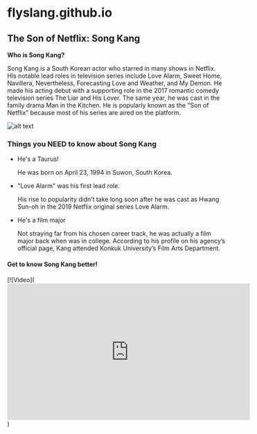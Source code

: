 # flyslang.github.io
## **The Son of Netflix: Song Kang**
**Who is Song Kang?**

Song Kang is a South Korean actor who starred in many shows in Netflix. His notable lead roles in television series include Love Alarm, Sweet Home, Navillera, Nevertheless, Forecasting Love and Weather, and My Demon. He made his acting debut with a supporting role in the 2017 romantic comedy television series The Liar and His Lover. The same year, he was cast in the family drama Man in the Kitchen. He is popularly known as the "Son of Netflix" because most of his series are aired on the platform.

![alt text](https://i.pinimg.com/564x/35/8d/72/358d72b17e4582adec6199fc75a14d53.jpg)

### **Things you NEED to know about Song Kang**

- He's a Taurus!
  
  He was born on April 23, 1994 in Suwon, South Korea.
- "Love Alarm" was his first lead role.
  
  His rise to popularity didn’t take long soon after he was cast as Hwang Sun-oh in the 2019 Netflix original series Love Alarm.
- He's a film major
  
  Not straying far from his chosen career track, he was actually a film major back when was in college. According to his profile on his agency’s official page, Kang attended Konkuk University’s Film Arts Department.
  
#### **Get to know Song Kang better!**

[![Video](<iframe width="560" height="315" src="https://www.youtube.com/embed/YnxYnF2LO54?si=zFra-arh0V87khlS" title="YouTube video player" frameborder="0" allow="accelerometer; autoplay; clipboard-write; encrypted-media; gyroscope; picture-in-picture; web-share" allowfullscreen></iframe>)
